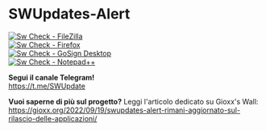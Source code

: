 # SWUpdates-Alert
[![Sw Check - FileZilla](https://github.com/gioxx/SWUpdates-Alert/actions/workflows/sw_filezilla.yml/badge.svg)](https://github.com/gioxx/SWUpdates-Alert/actions/workflows/sw_filezilla.yml)   
[![Sw Check - Firefox](https://github.com/gioxx/SWUpdates-Alert/actions/workflows/sw_firefox.yml/badge.svg)](https://github.com/gioxx/SWUpdates-Alert/actions/workflows/sw_firefox.yml)   
[![Sw Check - GoSign Desktop](https://github.com/gioxx/SWUpdates-Alert/actions/workflows/sw_gosigndesktop.yml/badge.svg)](https://github.com/gioxx/SWUpdates-Alert/actions/workflows/sw_gosigndesktop.yml)  
[![Sw Check - Notepad++](https://github.com/gioxx/SWUpdates-Alert/actions/workflows/sw_npp.yml/badge.svg)](https://github.com/gioxx/SWUpdates-Alert/actions/workflows/sw_npp.yml)   

**Segui il canale Telegram!**  
https://t.me/SWUpdate

**Vuoi saperne di più sul progetto?** Leggi l'articolo dedicato su Gioxx's Wall:  
https://gioxx.org/2022/09/19/swupdates-alert-rimani-aggiornato-sul-rilascio-delle-applicazioni/
